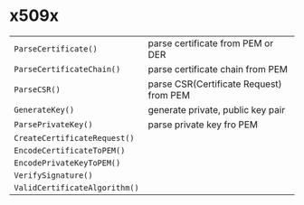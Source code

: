 # x509x

|                               |                                         |
| ----------------------------- | --------------------------------------- |
| `ParseCertificate()`          | parse certificate from PEM or DER       |
| `ParseCertificateChain()`     | parse certificate chain from PEM        |
| `ParseCSR()`                  | parse CSR(Certificate Request) from PEM |
| `GenerateKey()`               | generate private, public key pair       |
| `ParsePrivateKey()`           | parse private key fro PEM               |
| `CreateCertificateRequest()`  |                                         |
| `EncodeCertificateToPEM()`    |                                         |
| `EncodePrivateKeyToPEM()`     |                                         |
| `VerifySignature()`           |                                         |
| `ValidCertificateAlgorithm()` |                                         |
